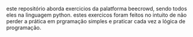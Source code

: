 este repositório aborda exercicios da palatforma beecrowd, sendo todos eles na linguagem python.
estes exercicos foram feitos no intuito de não perder a prática em prgramação simples e praticar cada vez a lógica de programação.

